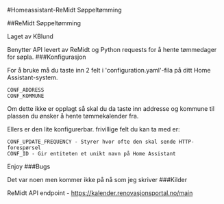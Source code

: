 #Homeassistant-ReMidt Søppeltømming

##ReMidt Søppeltømming

Laget av KBlund

Benytter API levert av ReMidt og Python requests for å hente tømmedager for søpla.
###Konfigurasjon

For å bruke må du taste inn 2 felt i 'configuration.yaml'-fila på ditt Home Assistant-system.

    CONF_ADDRESS
    CONF_KOMMUNE

Om dette ikke er opplagt så skal du da taste inn addresse og kommune til plassen du ønsker å hente tømmekalender fra.

Ellers er den lite konfigurerbar. frivillige felt du kan ta med er:

    CONF_UPDATE_FREQUENCY - Styrer hvor ofte den skal sende HTTP-forespørsel
    CONF_ID - Gir entiteten et unikt navn på Home Assistant

Enjoy
###Bugs

Det var noen men kommer ikke på nå som jeg skriver
###Kilder

ReMidt API endpoint - https://kalender.renovasjonsportal.no/main
